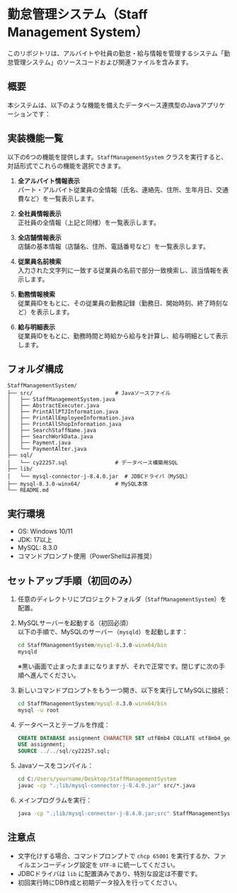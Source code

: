 # 勤怠管理システム（Staff Management System）

このリポジトリは、アルバイトや社員の勤怠・給与情報を管理するシステム「勤怠管理システム」のソースコードおよび関連ファイルを含みます。

## 概要

本システムは、以下のような機能を備えたデータベース連携型のJavaアプリケーションです：

## 実装機能一覧

以下の6つの機能を提供します。`StaffManagementSystem` クラスを実行すると、対話形式でこれらの機能を選択できます。

1. **全アルバイト情報表示**  
   パート・アルバイト従業員の全情報（氏名、連絡先、住所、生年月日、交通費など）を一覧表示します。

2. **全社員情報表示**  
   正社員の全情報（上記と同様）を一覧表示します。

3. **全店舗情報表示**  
   店舗の基本情報（店舗名、住所、電話番号など）を一覧表示します。

4. **従業員名前検索**  
   入力された文字列に一致する従業員の名前で部分一致検索し、該当情報を表示します。

5. **勤務情報検索**  
   従業員IDをもとに、その従業員の勤務記録（勤務日、開始時刻、終了時刻など）を表示します。

6. **給与明細表示**  
   従業員IDをもとに、勤務時間と時給から給与を計算し、給与明細として表示します。

## フォルダ構成

```
StaffManagementSystem/
├── src/                          # Javaソースファイル
│   ├── StaffManagementSystem.java
│   ├── AbstractExecuter.java
│   ├── PrintAllPTJInformation.java
│   ├── PrintAllEmployeeInformation.java
│   ├── PrintAllShopInformation.java
│   ├── SearchStaffName.java
│   ├── SearchWorkData.java
│   ├── Payment.java
│   └── PaymentAlter.java
├── sql/
│   └── cy22257.sql               # データベース構築用SQL
├── lib/
│   └── mysql-connector-j-8.4.0.jar  # JDBCドライバ（MySQL）
├── mysql-8.3.0-winx64/           # MySQL本体
└── README.md
```

## 実行環境

- OS: Windows 10/11
- JDK: 17以上
- MySQL: 8.3.0
- コマンドプロンプト使用（PowerShellは非推奨）

## セットアップ手順（初回のみ）

1. 任意のディレクトリにプロジェクトフォルダ（`StaffManagementSystem`）を配置。

2. MySQLサーバーを起動する（初回必須）  
   以下の手順で、MySQLのサーバー（`mysqld`）を起動します：

   ```cmd
   cd StaffManagementSystem/mysql-8.3.0-winx64/bin
   mysqld
   ```

   ※黒い画面で止まったままになりますが、それで正常です。閉じずに次の手順へ進んでください。

3. 新しいコマンドプロンプトをもう一つ開き、以下を実行してMySQLに接続：

   ```cmd
   cd StaffManagementSystem/mysql-8.3.0-winx64/bin
   mysql -u root
   ```

4. データベースとテーブルを作成：

   ```sql
   CREATE DATABASE assignment CHARACTER SET utf8mb4 COLLATE utf8mb4_general_ci;
   USE assignment;
   SOURCE ../../sql/cy22257.sql;
   ```

5. Javaソースをコンパイル：

   ```cmd
   cd C:/Users/yourname/Desktop/StaffManagementSystem
   javac -cp ".;lib/mysql-connector-j-8.4.0.jar" src/*.java
   ```

6. メインプログラムを実行：

   ```cmd
   java -cp ".;lib/mysql-connector-j-8.4.0.jar;src" StaffManagementSystem
   ```

## 注意点

- 文字化けする場合、コマンドプロンプトで `chcp 65001` を実行するか、ファイルエンコーディング設定を `UTF-8` に統一してください。
- JDBCドライバは `lib` に配置済みであり、特別な設定は不要です。
- 初回実行時にDB作成と初期データ投入を行ってください。

